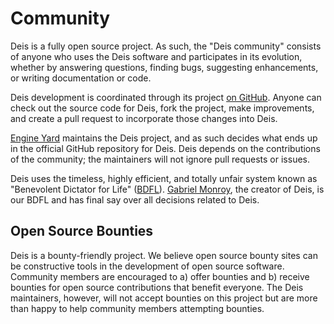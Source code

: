# Community

Deis is a fully open source project. As such, the "Deis community" consists of anyone who uses the Deis software and participates in its evolution, whether by answering questions, finding bugs, suggesting enhancements, or writing documentation or code.

Deis development is coordinated through its project [on GitHub][github]. Anyone can check out the source code for Deis, fork the project, make improvements, and create a pull request to incorporate those changes into Deis.

[Engine Yard][ey] maintains the Deis project, and as such decides what ends up in the official GitHub repository for Deis. Deis depends on the contributions of the community; the maintainers will not ignore pull requests or issues.

Deis uses the timeless, highly efficient, and totally unfair system known as "Benevolent Dictator for Life" ([BDFL][]). [Gabriel Monroy][gabriel], the creator of Deis, is our BDFL and has final say over all decisions related to Deis.

## Open Source Bounties

Deis is a bounty-friendly project.  We believe open source bounty sites can be constructive tools in the development of open source software. Community members are encouraged to a) offer bounties and b) receive bounties for open source contributions that benefit everyone. The Deis maintainers, however, will not accept bounties on this project but are more than happy to help community members attempting bounties.


[github]: https://github.com/deis/deis
[ey]: https://deis.com/community
[bdfl]: http://en.wikipedia.org/wiki/Benevolent_Dictator_for_Life
[gabriel]: https://github.com/gabrtv
